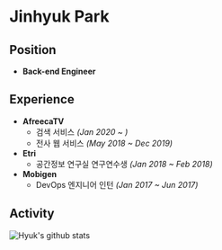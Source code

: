 # Jinhyuk Park

## Position
- **Back-end Engineer**


## Experience
- **AfreecaTV** 
    - 검색 서비스 *(Jan 2020 ~ )*
    - 전사 웹 서비스 *(May 2018 ~ Dec 2019)*
- **Etri**
    - 공간정보 연구실 연구연수생 *(Jan 2018 ~ Feb 2018)*
- **Mobigen**
    - DevOps 엔지니어 인턴 *(Jan 2017 ~ Jun 2017)*


## Activity

![Hyuk's github stats](https://github-readme-stats.vercel.app/api?username=JinHyukParkk&show_icons=true&theme=merko)


